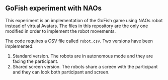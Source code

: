 GoFish experiment with NAOs
----------------------------

This experiment is an implementation of the GoFish game using NAOs robot instead of virtual Avatars.
The files in this repository are the only one modified in order to implement the robot movements.

The code requires a CSV file called `robot.csv`. Two versions have been implemented:

1. Standard version. The robots are in autonomous mode and they are facing the participant.
2. Shared screen version. The robots share a screen with the participant and they can look both participant and screen.

